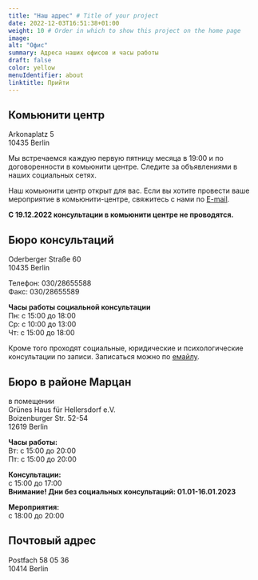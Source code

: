 ```yaml
---
title: "Наш адрес" # Title of your project
date: 2022-12-03T16:51:38+01:00
weight: 10 # Order in which to show this project on the home page
image: 
alt: "Офис"
summary: Адреса наших офисов и часы работы
draft: false
color: yellow
menuIdentifier: about
linktitle: Прийти
---
```


## Комьюнити центр ##

Arkonaplatz 5 \
10435 Berlin

Мы встречаемся каждую первую пятницу месяца в 19:00 и по договоренности в комьюнити центре. Следите за объявлениями в наших социальных сетях.

Наш комьюнити центр открыт для вас. Если вы хотите провести ваше мероприятие в комьюнити-центре, свяжитесь с нами по [E-mail](mailto:info@quarteera.de). 

**С 19.12.2022 консультации в комьюнити центре не проводятся.**

## Бюро консультаций ##

Oderberger Straße 60 \
10435 Berlin

Телефон: 030/28655588 \
Факс: 030/28655589

**Часы работы социальной консультации** \
Пн: с 15:00 до 18:00 \
Ср: с 10:00 до 13:00 \
Чт: с 15:00 до 18:00

Кроме того проходят социальные, юридические и психологические консультации по записи. Записаться можно по [емайлу](mailto:help@quarteera.de). 

## Бюро в районе Марцан ##

в помещении \
Grünes Haus für Hellersdorf e.V. \
Boizenburger Str. 52-54 \
12619 Berlin

**Часы работы:** \
Вт: с 15:00 до 20:00 \
Пт: с 15:00 до 20:00

**Консультации:**  \
с 15:00 до 17:00 \
**Внимание! Дни без социальных консультаций: 01.01-16.01.2023**

**Мероприятия:** \
с 18:00 до 20:00

## Почтовый адрес ##

Postfach 58 05 36 \
10414 Berlin